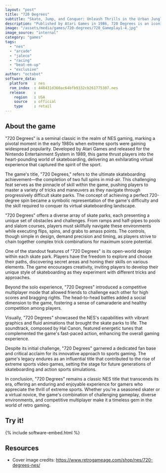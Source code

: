 ```yaml
---
layout: "post"
title: "720 Degrees"
subtitle: "Skate, Jump, and Conquer: Unleash Thrills in the Urban Jungle of 720 Degrees for the NES."
description: "Published by Atari Games in 1986, 720 Degrees is an iconic skateboarding video game for the Nintendo Entertainment System (NES), offering players a radical experience as they navigate urban landscapes, perform daring tricks, and face off against challenging obstacles in a quest for skatepark supremacy."
image: "/assets/media/games/720-degrees/720_Gameplay1-4.jpg"
image_source: "internal"
category: "games"
tags:
  - "nes"
  - "arcade"
  - "jaleco"
  - "racing"
  - "beat-em-up"
  - "exclusive"
author: "octobot"
software_data:
  platform   : nes
  rom_index  : 448431d360ac64bfb9332cb261775307.nes
  release    :
    region   : USA
    source   : official
    type     : retail
---
```


## About the game

"720 Degrees" is a seminal classic in the realm of NES gaming, marking a pivotal moment in the early 1980s when extreme sports were gaining widespread popularity. Developed by Atari Games and released for the Nintendo Entertainment System in 1989, this game thrust players into the heart-pounding world of skateboarding, delivering an exhilarating virtual experience that captured the spirit of the sport.

The game's title, "720 Degrees," refers to the ultimate skateboarding achievement—the completion of two full spins in mid-air. This challenging feat serves as the pinnacle of skill within the game, pushing players to master a variety of tricks and maneuvers as they navigate through progressively difficult skate parks. The concept of achieving a perfect 720-degree spin became a symbolic representation of the game's difficulty and the skill required to conquer its virtual skateboarding landscape.

"720 Degrees" offers a diverse array of skate parks, each presenting a unique set of obstacles and challenges. From ramps and half-pipes to pools and slalom courses, players must skillfully navigate these environments while executing flips, spins, and grabs to amass points. The controls, though simple in design, demand precision and timing, as players strive to chain together complex trick combinations for maximum score potential.

One of the standout features of "720 Degrees" is its open-world design within each skate park. Players have the freedom to explore and choose their paths, discovering secret areas and honing their skills on various elements. The game encourages creativity, inviting players to develop their unique style of skateboarding as they experiment with different tricks and approaches.

Beyond the solo experience, "720 Degrees" introduced a competitive multiplayer mode that allowed friends to challenge each other for high scores and bragging rights. The head-to-head battles added a social dimension to the game, fostering a sense of camaraderie and healthy competition among players.

Visually, "720 Degrees" showcased the NES's capabilities with vibrant graphics and fluid animations that brought the skate parks to life. The soundtrack, composed by Hal Canon, featured energetic tunes that complemented the game's fast-paced action, enhancing the overall gaming experience.

Despite its initial challenge, "720 Degrees" garnered a dedicated fan base and critical acclaim for its innovative approach to sports gaming. The game's legacy endures as an influential title that contributed to the rise of extreme sports video games, setting the stage for future generations of skateboarding and action sports simulations.

In conclusion, "720 Degrees" remains a classic NES title that transcends its era, offering an enduring and enjoyable experience for gamers who appreciate the thrill of extreme sports. Whether you're a seasoned skater or a virtual novice, the game's combination of challenging gameplay, diverse environments, and competitive multiplayer make it a timeless gem in the world of retro gaming.

## Try it!

{% include software-embed.html %}

## Resources

* Cover image credits: <https://www.retrogameage.com/shop/nes/720-degrees-nes/>
